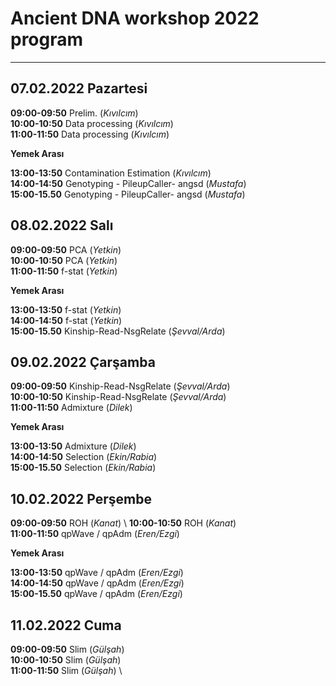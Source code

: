 # Ancient DNA workshop 2022 program

------

## 07.02.2022 Pazartesi 

**09:00-09:50**	Prelim.	(*Kıvılcım*) \
**10:00-10:50**	Data processing	(*Kıvılcım*) \
**11:00-11:50**	Data processing	(*Kıvılcım*) 

**Yemek Arası**

**13:00-13:50**	Contamination Estimation	(*Kıvılcım*) \
**14:00-14:50** Genotyping - PileupCaller- angsd	(*Mustafa*) \
**15:00-15.50**	Genotyping - PileupCaller- angsd	(*Mustafa*) 


## 08.02.2022 Salı

**09:00-09:50**	PCA	(*Yetkin*) \
**10:00-10:50**	PCA	(*Yetkin*) \
**11:00-11:50**	f-stat	(*Yetkin*) 

**Yemek Arası**

**13:00-13:50**	f-stat	(*Yetkin*) \
**14:00-14:50** f-stat	(*Yetkin*) \
**15:00-15.50**	Kinship-Read-NsgRelate	(*Şevval/Arda*)


## 09.02.2022 Çarşamba

**09:00-09:50**	Kinship-Read-NsgRelate	(*Şevval/Arda*) \
**10:00-10:50**	Kinship-Read-NsgRelate	(*Şevval/Arda*) \
**11:00-11:50**	Admixture	(*Dilek*) 

**Yemek Arası**	

**13:00-13:50**	Admixture	(*Dilek*) \
**14:00-14:50** Selection	(*Ekin/Rabia*) \
**15:00-15.50**	Selection	(*Ekin/Rabia*) 


## 10.02.2022 Perşembe

**09:00-09:50**	ROH	(*Kanat*) \ 
**10:00-10:50**	ROH	(*Kanat*) \
**11:00-11:50**	qpWave / qpAdm	(*Eren/Ezgi*) 

**Yemek Arası**

**13:00-13:50**	qpWave / qpAdm	(*Eren/Ezgi*) \
**14:00-14:50** qpWave / qpAdm	(*Eren/Ezgi*) \
**15:00-15.50**	qpWave / qpAdm	(*Eren/Ezgi*) 


## 11.02.2022 Cuma

**09:00-09:50**	Slim	(*Gülşah*) \
**10:00-10:50**	Slim	(*Gülşah*) \
**11:00-11:50**	Slim	(*Gülşah*) \
